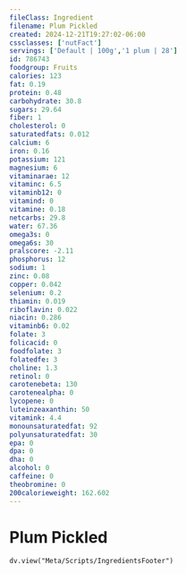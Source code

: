 ```yaml
---
fileClass: Ingredient
filename: Plum Pickled
created: 2024-12-21T19:27:02-06:00
cssclasses: ['nutFact']
servings: ['Default | 100g','1 plum | 28']
id: 786743
foodgroup: Fruits
calories: 123
fat: 0.19
protein: 0.48
carbohydrate: 30.8
sugars: 29.64
fiber: 1
cholesterol: 0
saturatedfats: 0.012
calcium: 6
iron: 0.16
potassium: 121
magnesium: 6
vitaminarae: 12
vitaminc: 6.5
vitaminb12: 0
vitamind: 0
vitamine: 0.18
netcarbs: 29.8
water: 67.36
omega3s: 0
omega6s: 30
pralscore: -2.11
phosphorus: 12
sodium: 1
zinc: 0.08
copper: 0.042
selenium: 0.2
thiamin: 0.019
riboflavin: 0.022
niacin: 0.286
vitaminb6: 0.02
folate: 3
folicacid: 0
foodfolate: 3
folatedfe: 3
choline: 1.3
retinol: 0
carotenebeta: 130
carotenealpha: 0
lycopene: 0
luteinzeaxanthin: 50
vitamink: 4.4
monounsaturatedfat: 92
polyunsaturatedfat: 30
epa: 0
dpa: 0
dha: 0
alcohol: 0
caffeine: 0
theobromine: 0
200calorieweight: 162.602
---
```


# Plum Pickled

```dataviewjs
dv.view("Meta/Scripts/IngredientsFooter")
```